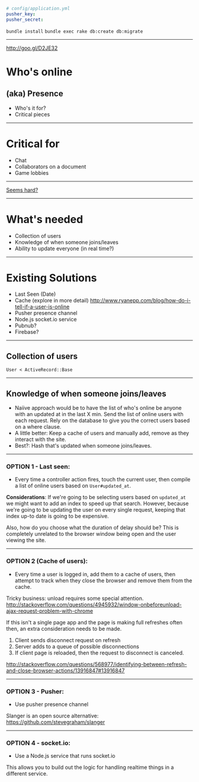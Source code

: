 ```yml
# config/application.yml
pusher_key: 
pusher_secret: 
```

`bundle install`
`bundle exec rake db:create db:migrate`

---
http://goo.gl/D2JE32

# Who's online
## (aka) Presence


+ Who's it for?
+ Critical pieces

---

# Critical for

+ Chat
+ Collaborators on a document
+ Game lobbies

---

[Seems
hard?](http://help.soundcloud.com/customer/portal/articles/1485216-where-did-who-s-online-go-)

---

# What's needed

+ Collection of users
+ Knowledge of when someone joins/leaves
+ Ability to update everyone (in real time?)

---

# Existing Solutions
+ Last Seen (Date)
+ Cache (explore in more detail)
http://www.ryanepp.com/blog/how-do-i-tell-if-a-user-is-online
+ Pusher presence channel
+ Node.js socket.io service
+ Pubnub?
+ Firebase?

---

## Collection of users

`User < ActiveRecord::Base`

---

## Knowledge of when someone joins/leaves

+ Naiive approach would be to have the list of who's online be anyone
with an updated at in the last X min. Send the list of online users with
each request. Rely on the database to give you the correct users based
on a where clause.
+ A little better: Keep a cache of users and manually add, remove as
they interact with the site.
+ Best?: Hash that's updated when someone joins/leaves.

---

### OPTION 1 - Last seen:

+ Every time a controller action fires, touch the current user, then
compile a list of online users based on `User#updated_at`.

**Considerations**: If we're going to be selecting users based on
`updated_at` we might want to add an index to speed up that search.
However, because we're going to be updating the user on every single
request, keeping that index up-to date is going to be expensive.

Also, how do you choose what the duration of delay should be? This is
completely unrelated to the browser window being open and the user
viewing the site.

---

### OPTION 2 (Cache of users):

+ Every time a user is logged in, add them to a cache of users, then
attempt to track when they close the browser and remove them from the
cache.

Tricky business: unload requires some special attention.
http://stackoverflow.com/questions/4945932/window-onbeforeunload-ajax-request-problem-with-chrome

If this isn't a single page app and the page is making full refreshes
often then, an extra consideration needs to be made.

1) Client sends disconnect request on refresh
2) Server adds to a queue of possible disconnections
3) If client page is reloaded, then the request to disconnect is
canceled.

http://stackoverflow.com/questions/568977/identifying-between-refresh-and-close-browser-actions/13916847#13916847

---

### OPTION 3 - Pusher:

+ Use pusher presence channel

Slanger is an open source alternative:
https://github.com/stevegraham/slanger

---

### OPTION 4 - socket.io:

+ Use a Node.js service that runs socket.io

This allows you to build out the logic for handling realtime things in a
different service.

